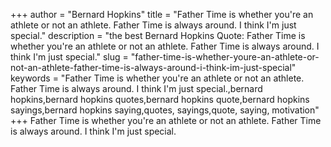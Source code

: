 +++
author = "Bernard Hopkins"
title = "Father Time is whether you're an athlete or not an athlete. Father Time is always around. I think I'm just special."
description = "the best Bernard Hopkins Quote: Father Time is whether you're an athlete or not an athlete. Father Time is always around. I think I'm just special."
slug = "father-time-is-whether-youre-an-athlete-or-not-an-athlete-father-time-is-always-around-i-think-im-just-special"
keywords = "Father Time is whether you're an athlete or not an athlete. Father Time is always around. I think I'm just special.,bernard hopkins,bernard hopkins quotes,bernard hopkins quote,bernard hopkins sayings,bernard hopkins saying,quotes, sayings,quote, saying, motivation"
+++
Father Time is whether you're an athlete or not an athlete. Father Time is always around. I think I'm just special.
